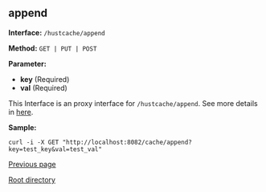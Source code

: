 ## append ##

**Interface:** `/hustcache/append`

**Method:** `GET | PUT | POST`

**Parameter:** 

*  **key** (Required)  
*  **val** (Required)  

This Interface is an proxy interface for `/hustcache/append`. See more details in [here](../../hustdb/hustcache/append.md). 

**Sample:**

    curl -i -X GET "http://localhost:8082/cache/append?key=test_key&val=test_val"
	
[Previous page](../cache.md)

[Root directory](../../../index.md)